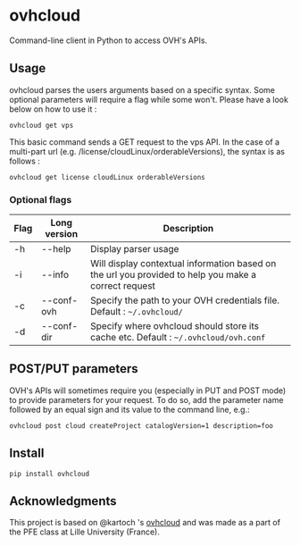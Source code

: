 # ovhcloud
Command-line client in Python to access OVH's APIs.

## Usage
ovhcloud parses the users arguments based on a specific syntax.  Some optional parameters will require a flag while some won't.  Please have a look below on how to use it :

    ovhcloud get vps

This basic command sends a GET request to the vps API.  In the case of a multi-part url (e.g. /license/cloudLinux/orderableVersions), the syntax is as follows :

    ovhcloud get license cloudLinux orderableVersions


### Optional flags

Flag | Long version | Description
--- | --- | ---
-h | --help | Display parser usage
-i | --info | Will display contextual information based on the url you provided to help you make a correct request
-c | --conf-ovh | Specify the path to your OVH credentials file.  Default : `~/.ovhcloud/`
-d | --conf-dir | Specify where ovhcloud should store its cache etc.  Default : `~/.ovhcloud/ovh.conf`

## POST/PUT parameters
OVH's APIs will sometimes require you (especially in PUT and POST mode) to provide parameters for your request.  To do so, add the parameter name followed by an equal sign and its value to the command line, e.g.:

    ovhcloud post cloud createProject catalogVersion=1 description=foo

## Install

    pip install ovhcloud

## Acknowledgments

This project is based on @kartoch 's [ovhcloud](https://github.com/kartoch/ovhcloud) and was made as a part of the PFE class at Lille University (France).
